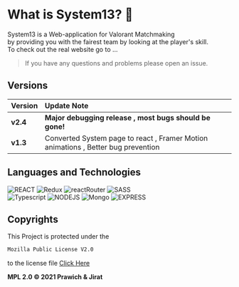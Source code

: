 # What is System13? 🤔

System13 is a Web-application for Valorant Matchmaking <br/>
by providing you with the fairest team by looking at the player's skill. <br/>
To check out the real website go to ...

> If you have any questions and problems please open an issue.

## Versions

| Version  | Update Note                                                                       |
| :------- | :-------------------------------------------------------------------------------- |
| **v2.4** | **Major debugging release , most bugs should be gone!**                           |
| **v1.3** | Converted System page to react , Framer Motion animations , Better bug prevention |

## Languages and Technologies

![REACT](https://img.shields.io/badge/React-20232A?style=for-the-badge&logo=react&logoColor=61DAFB) ![Redux](https://img.shields.io/badge/Redux-593D88?style=for-the-badge&logo=redux&logoColor=white) ![reactRouter](https://img.shields.io/badge/React_Router-CA4245?style=for-the-badge&logo=react-router&logoColor=white) ![SASS](https://img.shields.io/badge/Sass-CC6699?style=for-the-badge&logo=sass&logoColor=white) <br> ![Typescript](https://img.shields.io/badge/TypeScript-007ACC?style=for-the-badge&logo=typescript&logoColor=white) ![NODEJS](https://img.shields.io/badge/Node.js-43853D?style=for-the-badge&logo=node.js&logoColor=white) ![Mongo](https://img.shields.io/badge/MongoDB-4EA94B?style=for-the-badge&logo=mongodb&logoColor=white) ![EXPRESS](https://img.shields.io/badge/Express.js-404D59?style=for-the-badge) 


## Copyrights

This Project is protected under the

```sh
Mozilla Public License V2.0
```

to the license file [Click Here](LICENSE)

**MPL 2.0 © 2021 Prawich & Jirat**
